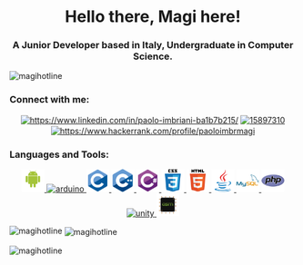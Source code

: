 <h1 align="center">Hello there, Magi here!</h1>
<h3 align="center">A Junior Developer based in Italy, Undergraduate in Computer Science.</h3>

<p align="left"> <img src="https://komarev.com/ghpvc/?username=magihotline&label=Profile%20views&color=0e75b6&style=flat" alt="magihotline" /> </p>

<h3 align="left">Connect with me:</h3>
<p align="center">
<a href="https://linkedin.com/in/https://www.linkedin.com/in/paolo-imbriani-ba1b7b215/" target="blank"><img align="center" src="https://raw.githubusercontent.com/rahuldkjain/github-profile-readme-generator/master/src/images/icons/Social/linked-in-alt.svg" alt="https://www.linkedin.com/in/paolo-imbriani-ba1b7b215/" height="30" width="40" /></a>
<a href="https://stackoverflow.com/users/15897310" target="blank"><img align="center" src="https://raw.githubusercontent.com/rahuldkjain/github-profile-readme-generator/master/src/images/icons/Social/stack-overflow.svg" alt="15897310" height="30" width="40" /></a>
<a href="https://www.hackerrank.com/https://www.hackerrank.com/profile/paoloimbrmagi" target="blank"><img align="center" src="https://raw.githubusercontent.com/rahuldkjain/github-profile-readme-generator/master/src/images/icons/Social/hackerrank.svg" alt="https://www.hackerrank.com/profile/paoloimbrmagi" height="30" width="40" /></a>
</p>

<h3 align="left">Languages and Tools:</h3>
<p align="center"> <a href="https://developer.android.com" target="_blank" rel="noreferrer"> <img src="https://raw.githubusercontent.com/devicons/devicon/master/icons/android/android-original-wordmark.svg" alt="android" width="40" height="40"/> </a> <a href="https://www.arduino.cc/" target="_blank" rel="noreferrer"> <img src="https://cdn.worldvectorlogo.com/logos/arduino-1.svg" alt="arduino" width="40" height="40"/> </a> <a href="https://www.cprogramming.com/" target="_blank" rel="noreferrer"> <img src="https://raw.githubusercontent.com/devicons/devicon/master/icons/c/c-original.svg" alt="c" width="40" height="40"/> </a> <a href="https://www.w3schools.com/cpp/" target="_blank" rel="noreferrer"> <img src="https://raw.githubusercontent.com/devicons/devicon/master/icons/cplusplus/cplusplus-original.svg" alt="cplusplus" width="40" height="40"/> </a> <a href="https://www.w3schools.com/cs/" target="_blank" rel="noreferrer"> <img src="https://raw.githubusercontent.com/devicons/devicon/master/icons/csharp/csharp-original.svg" alt="csharp" width="40" height="40"/> </a> <a href="https://www.w3schools.com/css/" target="_blank" rel="noreferrer"> <img src="https://raw.githubusercontent.com/devicons/devicon/master/icons/css3/css3-original-wordmark.svg" alt="css3" width="40" height="40"/> </a> <a href="https://www.w3.org/html/" target="_blank" rel="noreferrer"> <img src="https://raw.githubusercontent.com/devicons/devicon/master/icons/html5/html5-original-wordmark.svg" alt="html5" width="40" height="40"/> </a> <a href="https://www.java.com" target="_blank" rel="noreferrer"> <img src="https://raw.githubusercontent.com/devicons/devicon/master/icons/java/java-original.svg" alt="java" width="40" height="40"/> </a> <a href="https://www.mysql.com/" target="_blank" rel="noreferrer"> <img src="https://raw.githubusercontent.com/devicons/devicon/master/icons/mysql/mysql-original-wordmark.svg" alt="mysql" width="40" height="40"/> </a> <a href="https://www.php.net" target="_blank" rel="noreferrer"> <img src="https://raw.githubusercontent.com/devicons/devicon/master/icons/php/php-original.svg" alt="php" width="40" height="40"/> </a> <a href="https://unity.com/" target="_blank" rel="noreferrer"> <img src="https://www.vectorlogo.zone/logos/unity3d/unity3d-icon.svg" alt="unity" width="40" height="40"/> </a> <a href="https://en.wikipedia.org/wiki/Assembly_language" target="_blank" rel="noreferrer"> <img src="https://raw.githubusercontent.com/github/explore/e495457f5ff28c343f9e422f8e3cf80fd3e80890/topics/assembly/assembly.png" alt="asm" width="40" height="40"> </a></p>

<p><img align="left" src="https://github-readme-stats.vercel.app/api/top-langs?username=magihotline&show_icons=true&locale=en&layout=compact" alt="magihotline" /></p>

<p>&nbsp;<img align="center" src="https://github-readme-stats.vercel.app/api?username=magihotline&show_icons=true&locale=en" alt="magihotline" /></p>

<p><img align="center" src="https://github-readme-streak-stats.herokuapp.com/?user=magihotline&" alt="magihotline" /></p>
